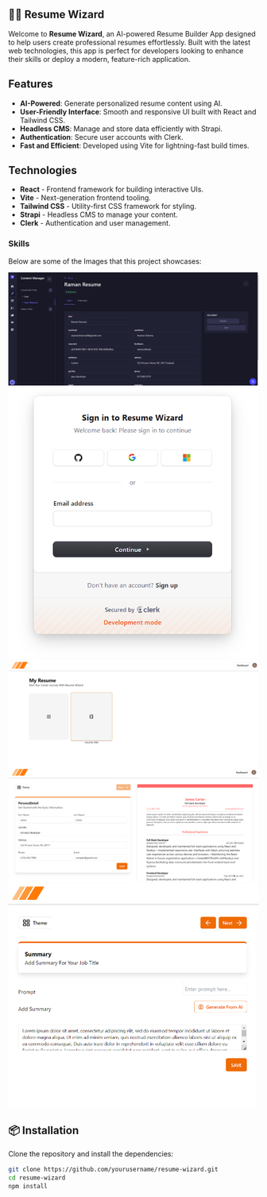 ## 🧙‍♂️ Resume Wizard

Welcome to **Resume Wizard**, an AI-powered Resume Builder App designed to help users create professional resumes effortlessly. Built with the latest web technologies, this app is perfect for developers looking to enhance their skills or deploy a modern, feature-rich application.

## Features

- **AI-Powered**: Generate personalized resume content using AI.
- **User-Friendly Interface**: Smooth and responsive UI built with React and Tailwind CSS.
- **Headless CMS**: Manage and store data efficiently with Strapi.
- **Authentication**: Secure user accounts with Clerk.
- **Fast and Efficient**: Developed using Vite for lightning-fast build times.

## Technologies

- **React** - Frontend framework for building interactive UIs.
- **Vite** - Next-generation frontend tooling.
- **Tailwind CSS** - Utility-first CSS framework for styling.
- **Strapi** - Headless CMS to manage your content.
- **Clerk** - Authentication and user management.

### Skills

Below are some of the Images that this project showcases:

![Image 1](./GithubImages/Screenshot%202024-08-22%20065431.png)
![Image 2](./GithubImages/Screenshot%202024-08-22%20065530.png)
![Image 3](./GithubImages/Screenshot%202024-08-22%20065614.png)
![Image 4](./GithubImages/Screenshot%202024-08-22%20065706.png)
![Image 5](./GithubImages/Screenshot%202024-08-22%20065751.png)


## 📦 Installation

Clone the repository and install the dependencies:

```bash
git clone https://github.com/yourusername/resume-wizard.git
cd resume-wizard
npm install
